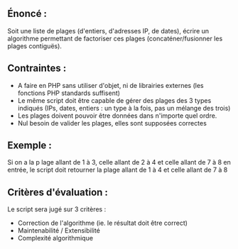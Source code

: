 Énoncé :
--------
Soit une liste de plages (d'entiers, d'adresses IP, de dates), écrire un algorithme permettant de factoriser ces plages (concaténer/fusionner les plages contiguës).

Contraintes :
-------------
 * A faire en PHP sans utiliser d'objet, ni de librairies externes (les fonctions PHP standards suffisent)
 * Le même script doit être capable de gérer des plages des 3 types indiqués (IPs, dates, entiers : un type à la fois, pas un mélange des trois)
 * Les plages doivent pouvoir être données dans n'importe quel ordre.
 * Nul besoin de valider les plages, elles sont supposées correctes

Exemple :
---------
Si on a la p
lage allant de 1 à 3, celle allant de 2 à 4 et celle allant de 7 à 8 en entrée, le script doit retourner la plage allant de 1 à 4 et celle allant de 7 à 8

Critères d'évaluation :
-----------------------
Le script sera jugé sur 3 critères :
 * Correction de l'algorithme (ie. le résultat doit être correct)
 * Maintenabilité / Extensibilité
 * Complexité algorithmique